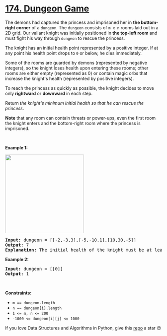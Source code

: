 # [174. Dungeon Game][title]

<p>The demons had captured the princess and imprisoned her in <strong>the bottom-right corner</strong> of a <code>dungeon</code>. The <code>dungeon</code> consists of <code>m x n</code> rooms laid out in a 2D grid. Our valiant knight was initially positioned in <strong>the top-left room</strong> and must fight his way through <code>dungeon</code> to rescue the princess.</p>
<p>The knight has an initial health point represented by a positive integer. If at any point his health point drops to <code>0</code> or below, he dies immediately.</p>
<p>Some of the rooms are guarded by demons (represented by negative integers), so the knight loses health upon entering these rooms; other rooms are either empty (represented as 0) or contain magic orbs that increase the knight's health (represented by positive integers).</p>
<p>To reach the princess as quickly as possible, the knight decides to move only <strong>rightward</strong> or <strong>downward</strong> in each step.</p>
<p>Return <em>the knight's minimum initial health so that he can rescue the princess</em>.</p>
<p><strong>Note</strong> that any room can contain threats or power-ups, even the first room the knight enters and the bottom-right room where the princess is imprisoned.</p>
<p> </p>
<p><strong>Example 1:</strong></p>
<img alt="" src="https://assets.leetcode.com/uploads/2021/03/13/dungeon-grid-1.jpg" style="width: 253px; height: 253px;"/>
<pre><strong>Input:</strong> dungeon = [[-2,-3,3],[-5,-10,1],[10,30,-5]]
<strong>Output:</strong> 7
<strong>Explanation:</strong> The initial health of the knight must be at least 7 if he follows the optimal path: RIGHT-&gt; RIGHT -&gt; DOWN -&gt; DOWN.
</pre>
<p><strong>Example 2:</strong></p>
<pre><strong>Input:</strong> dungeon = [[0]]
<strong>Output:</strong> 1
</pre>
<p> </p>
<p><strong>Constraints:</strong></p>
<ul>
<li><code>m == dungeon.length</code></li>
<li><code>n == dungeon[i].length</code></li>
<li><code>1 &lt;= m, n &lt;= 200</code></li>
<li><code>-1000 &lt;= dungeon[i][j] &lt;= 1000</code></li>
</ul>


If you love Data Structures and Algorithms in Python, give this [repo][me] a star :wink:

[title]: https://leetcode.com/problems/dungeon-game
[me]: https://github.com/bumblebee211196/awesome-python-leetcode